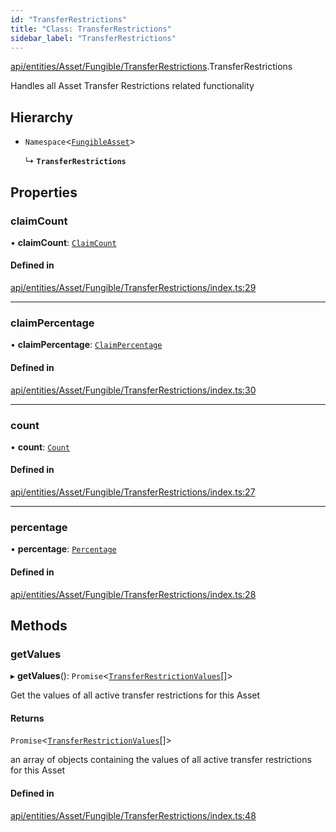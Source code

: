 ```yaml
---
id: "TransferRestrictions"
title: "Class: TransferRestrictions"
sidebar_label: "TransferRestrictions"
---
```


[api/entities/Asset/Fungible/TransferRestrictions](../../../../../../modules/API/Entities/Asset/Fungible/TransferRestrictions/TransferRestrictions.md).TransferRestrictions

Handles all Asset Transfer Restrictions related functionality

## Hierarchy

- `Namespace`\<[`FungibleAsset`](../FungibleAsset.md)\>

  ↳ **`TransferRestrictions`**

## Properties

### claimCount

• **claimCount**: [`ClaimCount`](ClaimCount/ClaimCount.md)

#### Defined in

[api/entities/Asset/Fungible/TransferRestrictions/index.ts:29](https://github.com/PolymeshAssociation/polymesh-sdk/blob/8a9e72221/src/api/entities/Asset/Fungible/TransferRestrictions/index.ts#L29)

___

### claimPercentage

• **claimPercentage**: [`ClaimPercentage`](ClaimPercentage/ClaimPercentage.md)

#### Defined in

[api/entities/Asset/Fungible/TransferRestrictions/index.ts:30](https://github.com/PolymeshAssociation/polymesh-sdk/blob/8a9e72221/src/api/entities/Asset/Fungible/TransferRestrictions/index.ts#L30)

___

### count

• **count**: [`Count`](Count/Count.md)

#### Defined in

[api/entities/Asset/Fungible/TransferRestrictions/index.ts:27](https://github.com/PolymeshAssociation/polymesh-sdk/blob/8a9e72221/src/api/entities/Asset/Fungible/TransferRestrictions/index.ts#L27)

___

### percentage

• **percentage**: [`Percentage`](Percentage/Percentage.md)

#### Defined in

[api/entities/Asset/Fungible/TransferRestrictions/index.ts:28](https://github.com/PolymeshAssociation/polymesh-sdk/blob/8a9e72221/src/api/entities/Asset/Fungible/TransferRestrictions/index.ts#L28)

## Methods

### getValues

▸ **getValues**(): `Promise`\<[`TransferRestrictionValues`](../../../../../../interfaces/API/Entities/Asset/Types/TransferRestrictionValues/TransferRestrictionValues.md)[]\>

Get the values of all active transfer restrictions for this Asset

#### Returns

`Promise`\<[`TransferRestrictionValues`](../../../../../../interfaces/API/Entities/Asset/Types/TransferRestrictionValues/TransferRestrictionValues.md)[]\>

an array of objects containing the values of all active transfer restrictions for this Asset

#### Defined in

[api/entities/Asset/Fungible/TransferRestrictions/index.ts:48](https://github.com/PolymeshAssociation/polymesh-sdk/blob/8a9e72221/src/api/entities/Asset/Fungible/TransferRestrictions/index.ts#L48)
